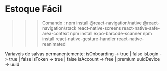 # Estoque Fácil

>>> Comando :
npm install @react-navigation/native @react-navigation/stack react-native-screens react-native-safe-area-context
npm install expo-barcode-scanner
npm install react-native-gesture-handler react-native-reanimated

Variaveis de salvas permanentemente:
isOnboarding -> true | false
isLogin -> true | false
isToken -> true | false
isAccount -> free | premium
uuidDevice -> uuid
